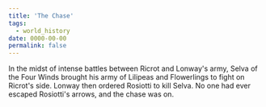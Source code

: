 ```yaml
---
title: 'The Chase'
tags:
  - world_history
date: 0000-00-00
permalink: false
---
```

In the midst of intense battles between Ricrot and Lonway's army, Selva of the Four Winds brought his army of Lilipeas and Flowerlings to fight on Ricrot's side. Lonway then ordered Rosiotti to kill Selva. No one had ever escaped Rosiotti's arrows, and the chase was on.